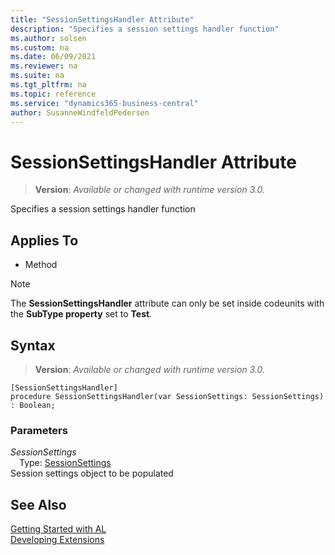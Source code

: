 ```yaml
---
title: "SessionSettingsHandler Attribute"
description: "Specifies a session settings handler function"
ms.author: solsen
ms.custom: na
ms.date: 06/09/2021
ms.reviewer: na
ms.suite: na
ms.tgt_pltfrm: na
ms.topic: reference
ms.service: "dynamics365-business-central"
author: SusanneWindfeldPedersen
---
```

[//]: # (START>DO_NOT_EDIT)
[//]: # (IMPORTANT:Do not edit any of the content between here and the END>DO_NOT_EDIT.)
[//]: # (Any modifications should be made in the .xml files in the ModernDev repo.)

# SessionSettingsHandler Attribute
> **Version**: _Available or changed with runtime version 3.0._

Specifies a session settings handler function


## Applies To

- Method

> [!NOTE]
> The **SessionSettingsHandler** attribute can only be set inside codeunits with the **SubType property** set to **Test**.

## Syntax

> **Version**: _Available or changed with runtime version 3.0._

```
[SessionSettingsHandler]
procedure SessionSettingsHandler(var SessionSettings: SessionSettings) : Boolean;
```

### Parameters
*SessionSettings*  
&emsp;Type: [SessionSettings](../methods-auto/sessionsettings/sessionsettings-data-type.md)  
Session settings object to be populated


[//]: # (IMPORTANT: END>DO_NOT_EDIT)
## See Also  
[Getting Started with AL](../devenv-get-started.md)  
[Developing Extensions](../devenv-dev-overview.md)  
